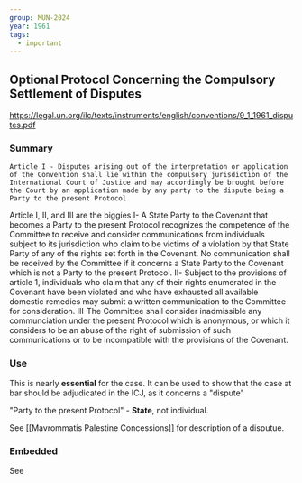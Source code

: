 ```yaml
---
group: MUN-2024
year: 1961
tags:
  - important
---
```

## Optional Protocol Concerning the Compulsory Settlement of Disputes

https://legal.un.org/ilc/texts/instruments/english/conventions/9_1_1961_disputes.pdf

### Summary

	Article I - Disputes arising out of the interpretation or application of the Convention shall lie within the compulsory jurisdiction of the International Court of Justice and may accordingly be brought before the Court by an application made by any party to the dispute being a Party to the present Protocol
Article I, II, and III are the biggies
I- A State Party to the Covenant that becomes a Party to the present Protocol recognizes the competence of the Committee to receive and consider communications from individuals subject to its jurisdiction who claim to be victims of a violation by that State Party of any of the rights set forth in the Covenant. No communication shall be received by the Committee if it concerns a State Party to the Covenant which is not a Party to the present Protocol.
II- Subject to the provisions of article 1, individuals who claim that any of their rights enumerated in the Covenant have been violated and who have exhausted all available domestic remedies may submit a written communication to the Committee for consideration.
III-The Committee shall consider inadmissible any communciation under the present Protocol which is anonymous, or which it considers to be an abuse of the right of submission of such communications or to be incompatible with the provisions of the Covenant.


### Use

This is nearly **essential** for the case. It can be used to show that the case at bar should be adjudicated in the ICJ, as it concerns a "dispute"

"Party to the present Protocol" - **State**, not individual. 

See [[Mavrommatis Palestine Concessions]] for description of a disputue.
### Embedded

See 